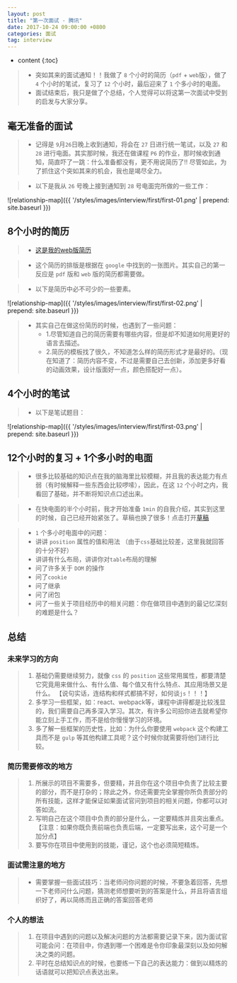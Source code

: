```yaml
---
layout: post
title: "第一次面试 - 腾讯"
date: 2017-10-24 09:00:00 +0800 
categories: 面试
tag: interview
---
```

* content
{:toc}

> * 突如其来的面试通知！！我做了 `8` 个小时的简历（`pdf` + `web`版），做了 `4` 个小时的笔试，复习了 `12` 个小时，最后迎来了 `1` 个多小时的电面。
> * 面试结束后，我只是做了个总结，个人觉得可以将这第一次面试中受到的启发与大家分享。

<!-- more -->

## 毫无准备的面试

> * 记得是 `9`月`26`日晚上收到通知，将会在 `27` 日进行统一笔试，以及 `27` 和 `28` 进行电面。其实那时候，我还在做课程 `P6` 的作业，那时候收到通知，简直吓了一跳：什么准备都没有，更不用说简历了!!
    尽管如此，为了抓住这个突如其来的机会，我也是竭尽全力。

> * 以下是我从 `26` 号晚上接到通知到 `28` 号电面完所做的一些工作：

![relationship-map]({{ '/styles/images/interview/first/first-01.png' | prepend: site.baseurl }})

## 8个小时的简历

> * [这是我的web版简历](http://www.jmazm.com/effects/demo/demo-font-end-resume/index.html)

> * 这个简历的排版是根据在 `google` 中找到的一张图片。其实自己的第一反应是 `pdf` 版和 `web` 版的简历都需要做。

> * 以下是简历中必不可少的一些要素。

![relationship-map]({{ '/styles/images/interview/first/first-02.png' | prepend: site.baseurl }})

> * 其实自己在做这份简历的时候，也遇到了一些问题：
>   * 1.尽管知道自己的简历需要有哪些内容，但是却不知道如何用更好的语言去描述。
>   * 2.简历的模板找了很久，不知道怎么样的简历形式才是最好的。（现在知道了：简历内容不变，不过是需要自己去创新，添加更多好看的动画效果，设计版面好一点，颜色搭配好一点）。

## 4个小时的笔试

> * 以下是笔试题目：

![relationship-map]({{ '/styles/images/interview/first/first-03.png' | prepend: site.baseurl }})

## 12个小时的复习 + 1个多小时的电面

> * 很多比较基础的知识点在我的脑海里比较模糊，并且我的表达能力有点弱（有时候解释一些东西会比较啰嗦），因此，在这 `12` 个小时之内，我
    看回了基础，并不断将知识点口述出来。
    
> * 在快电面的半个小时前，我才开始准备 `1min` 的自我介绍，其实到这里的时候，自己已经开始紧张了。草稿也换了很多！点击打开[草稿](/styles/txt/interview.md)

> *  `1` 个多小时电面中的问题：
>   * 讲讲 `position` 属性的值和用法 （由于`css`基础比较差，这里我就回答的十分不好）
>   * 讲讲有什么布局，讲讲你对`table`布局的理解
>   * 问了许多关于 `DOM` 的操作
>   * 问了`cookie`
>   * 问了继承
>   * 问了闭包
>   * 问了一些关于项目经历中的相关问题：你在做项目中遇到的最记忆深刻的难题是什么？

## 总结

### 未来学习的方向

> 1. 基础仍需要继续努力，就像 `css` 的 `position` 这些常用属性，都要清楚它究竟用来做什么、有什么值、每个值又有什么特点、其应用场景又是什么。
   【说句实话，连结构和样式都搞不好，如何谈`js`！！！】
> 2. 多学习一些框架，如：react、webpack等，课程中讲得都是比较浅显的，我们需要自己再多深入学习。其次，有许多公司招你进去就希望你能立刻上手工作，而不是给你慢慢学习的环境。
> 3. 多了解一些框架的历史性，比如：为什么你要使用 `webpack` 这个构建工具而不是 `gulp` 等其他构建工具呢？这个时候你就需要将他们进行比较。

### 简历需要修改的地方

> 1. 所展示的项目不需要多，但要精，并且你在这个项目中负责了比较主要的部分，而不是打杂的；除此之外，你还需要完全掌握你所负责部分的所有技能，这样才能保证如果面试官问到项目的相关问题，你都可以对答如流。
> 2. 写明自己在这个项目中负责的部分是什么，一定要精炼并且突出重点。【注意：如果你既负责前端也负责后端，一定要写出来，这个可是一个加分点】
> 3. 要写你在项目中使用到的技能，谨记，这个也必须简短精炼。

### 面试需注意的地方

> * 需要掌握一些面试技巧：当老师问你问题的时候，不要急着回答，先想一下老师问什么问题，猜测老师想要听到的答案是什么，并且将语言组织好了，再以简练而且正确的答案回答老师

### 个人的想法

> 1. 在项目中遇到的问题以及解决问题的方法都需要记录下来，因为面试官可能会问：在项目中，你遇到哪一个困难是令你印象最深刻以及如何解决之类的问题。
> 2. 平时在总结知识点的时候，也要练一下自己的表达能力：做到以精炼的话语就可以把知识点表达出来。